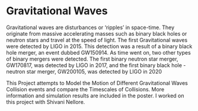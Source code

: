 # Gravitational Waves 

Gravitational waves are disturbances or ‘ripples’ in space-time. They originate from massive accelerating masses such as binary black holes or neutron stars and travel at the speed of light. The first Gravitational waves were detected by LIGO in 2015. This detection was a result of a binary black hole merger, an event dubbed GW150914. As time went on, two other types of binary mergers were detected. The first binary neutron star merger, GW170817, was detected by LIGO in 2017, and the first binary black hole - neutron star merger, GW200105, was detected by LIGO in 2020

This Project attempts to Model the Motion of Different Gravitational Waves Collision events and compare the Timescales of Collisions. More information and simulation results are included in the poster. I worked on this project with Shivani Nellore.
